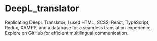 # DeepL_translator
Replicating DeepL Translator, I used HTML, SCSS, React, TypeScript, Redux, XAMPP, and a database for a seamless translation experience. Explore on GitHub for efficient multilingual communication.
